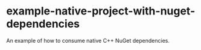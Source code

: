 # example-native-project-with-nuget-dependencies
An example of how to consume native C++ NuGet dependencies.
